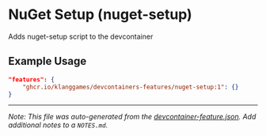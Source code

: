 
# NuGet Setup (nuget-setup)

Adds nuget-setup script to the devcontainer

## Example Usage

```json
"features": {
    "ghcr.io/klanggames/devcontainers-features/nuget-setup:1": {}
}
```





---

_Note: This file was auto-generated from the [devcontainer-feature.json](https://github.com/klanggames/devcontainers-features/blob/main/src/nuget-setup/devcontainer-feature.json).  Add additional notes to a `NOTES.md`._

